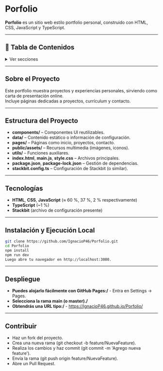 # Porfolio

**Porfolio** es un sitio web estilo portfolio personal, construido con HTML, CSS, JavaScript y TypeScript.

---

## 📑 Tabla de Contenidos

<details>
  <summary>Ver secciones</summary>

- [Sobre el Proyecto](#sobre-el-proyecto)
- [Estructura del Proyecto](#estructura-del-proyecto)
- [Tecnologías](#tecnologías)
- [Instalación y Ejecución Local](#instalación-y-ejecución-local)
- [Despliegue](#despliegue)
- [Contribuir](#contribuir)
- [Licencia](#licencia)
- [Contacto](#contacto)

</details>

---

## Sobre el Proyecto

Este portfolio muestra proyectos y experiencias personales, sirviendo como carta de presentación online.  
Incluye páginas dedicadas a proyectos, currículum y contacto.

---

## Estructura del Proyecto

- **components/** – Componentes UI reutilizables.  
- **data/** – Contenido estático o información de configuración.  
- **pages/** – Páginas como inicio, proyectos, contacto.  
- **public/assets/** – Recursos multimedia (imágenes, iconos).  
- **utils/** – Funciones auxiliares.  
- **index.html**, **main.js**, **style.css** – Archivos principales.  
- **package.json**, **package-lock.json** – Gestión de dependencias.  
- **stackbit.config.ts** – Configuración de Stackbit (o similar).  

---

## Tecnologías

- **HTML**, **CSS**, **JavaScript** (≈ 60 %, 37 %, 2 % respectivamente)  
- **TypeScript** (~1 %)  
- **Stackbit** (archivo de configuración presente)  

---

## Instalación y Ejecución Local

```bash
git clone https://github.com/IgnacioP46/Porfolio.git
cd Porfolio
npm install
npm run dev
Luego abre tu navegador en http://localhost:3000.
```


---


## Despliegue

- **Puedes alojarlo fácilmente con GitHub Pages:/** - Entra en Settings → Pages.
- **Selecciona la rama main (o master)./**
- **Obtendrás una URL tipo:/** - https://IgnacioP46.github.io/Porfolio/

---


## Contribuir

- Haz un fork del proyecto.
- Crea una nueva rama (git checkout -b feature/NuevaFeature).
- Realiza los cambios y haz commit (git commit -m 'Agrego nueva feature').
- Envía la rama (git push origin feature/NuevaFeature).
- Abre un Pull Request.